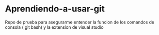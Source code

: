 # Aprendiendo-a-usar-git
Repo de prueba para asegurarme entender la funcion de los comandos de consola ( git bash) y la extension de visual studio 
